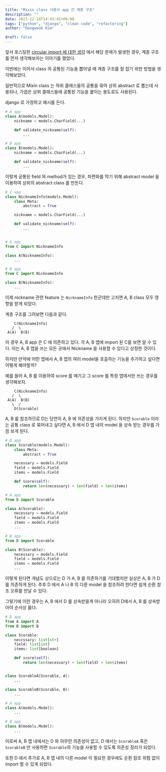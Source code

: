 ```yaml
---
title: "Mixin class 사용시 app 간 계층 구조"
description: ""
date: 2023-12-18T14:43:45+09:00
tags: ["python", "django", "clean code", "refactoring"]
author: "Dongwook Kim"

draft: false
---
```


앞서 포스팅한 [circular import 에 대한 생각](https://tempkdw.github.io/posts/circular_import/) 에서 해당 문제가 발생한 경우, 계층 구조를 먼저 생각해보자는 이야기를 했었다.

이번에는 이어서 class 의 공통된 기능을 뽑아낼 때 계층 구조를 잘 잡기 위한 방법을 생각해보았다.

일반적으로 Mixin class 는 하위 클래스들의 공통을 묶어 상위 abstract 로 뽑는데 사용되나, 가끔은 상위 클래스들에 공통된 기능을 붙이는 용도로도 사용된다.

django 로 가정하고 예시를 든다.

```python
# A app
class A(models.Model):
    nickname = models.CharField(...)

    def validate_nickname(self):
        ...

# B app
class B(models.Model):
    nickname = models.CharField(...)

    def validate_nickname(self):
        ...
```

이렇게 공통된 field 와 method가 있는 경우, 파편화를 막기 위해 abstract model 을 이용하여 상위의 abstract class 를 만든다.

```python
# C app
class NicknameInfo(models.Model):
    class Meta:
        abstract = True

    nickname = models.CharField(...)

    def validate_nickname(self):
        ...


# A app
from C import NicknameInfo

class A(NicknameInfo):
    ...

# B app
from C import NicknameInfo

class B(NicknameInfo):
    ...
```

이제 nickname 관련 feature 는 `NicknameInfo` 한군데만 고치면 A, B class 모두 영향을 받게 되었다.

계층 구조를 그려보면 다음과 같다.

```
    C(NicknameInfo)
   /  \
 A(A)  B(B)
```

이 경우 A, B app 은 C 에 의존하고 있다. 각 A, B 앱에 import 된 C를 보면 알 수 있다. 이는 A, B 앱을 쓰는 모든 곳에서 Nickname 을 사용할 수 있다고 상정한 것이다.

하지만 만약에 어떤 앱에서 A, B 앱의 여러 model을 호출하는 기능을 추가하고 싶다면 어떻게 해야할까?

예를 들어 A, B 를 이용하여 score 를 매기고 그 score 를 특정 앱에서만 쓰는 경우를 생각해보자.

```
    C(NicknameInfo)
   /  \
 A(A)  B(B)
   \  /
    D(Scorable)
```

A, B 를 참조하므로 D는 당연히 A, B 에 의존성을 가지게 된다. 하지만 `Scorable` 이라는 공통 class 로 묶어내고 싶다면 A, B 에서 D 앱 내의 model 을 상속 받는 경우를 가끔 보게 된다.

```python
# D app
class Scorable(models.Model):
    class Meta:
        abstract = True

    necessary = models.Field
    field = models.Field
    items = models.Field

    def score(self):
        return len(necessary) + len(field) + len(items)

# A app
from D import Scorable

class A(Scorable):
    necessary = models.Field
    field = models.Field
    items = models.Field
    ...

# B app
from D import Scorable

class B(Scorable):
    necessary = models.Field
    field = models.Field
    items = models.Field
    ...
```

이렇게 된다면 개념도 상으로는 D 가 A, B 를 의존하기를 기대했지만 실상은 A, B 가 D를 의존하게 된다. 추후 D 에서 A 나 B 의 다른 model 을 참조하려 한다면 쉽게 순환 참조 오류를 만날 수 있다.

그렇기에 이런 경우는 A, B 에서 D 를 상속받을게 아니라 오히려 D에서 A, B 를 상속받아야 순서상 옳다.

```python
# D app
from A import A
from B import B

class Scorable:
    neccssary: list[str]
    field: list[int]
    items: list[boolean]

    def score(self):
        return len(necessary) + len(field) + len(items)


class ScorableA(Scorable, A):
    ...

class ScorableB(Scorable, B):
    ...
    
# A app
class A(models.Model):
    ...

# B app
class B(models.Model):
    ...
```

이로써 A, B 앱 내에서는 D 와 아무런 의존성이 없고, D 에서는 `ScorableA` 혹은 `ScorableB` 만 사용하면 `Scorable`의 기능을 사용할 수 있도록 의존성 정리가 되었다.

또한 D 에서 추가로 A, B 앱 내의 다른 model 이 필요한 경우에도 순환 참조 위험 없이 import 할 수 있게 되었다.